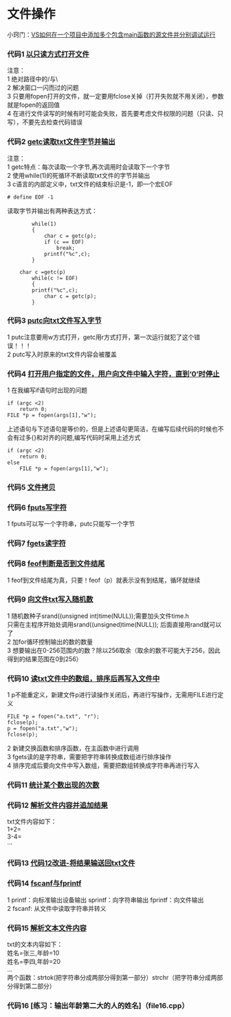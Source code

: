 # 文件操作
小窍门：[VS如何在一个项目中添加多个包含main函数的源文件并分别调试运行](https://blog.csdn.net/qq_30815237/article/details/87452311)  
### 代码1 [以只读方式打开文件](file1.cpp)  
注意：  
1 绝对路径中的/与\  
2 解决窗口一闪而过的问题  
3 只要用fopen打开的文件，就一定要用fclose关掉（打开失败就不用关闭），参数就是fopen的返回值  
4 在进行文件读写的时候有时可能会失败，首先要考虑文件权限的问题（只读、只写），不要先去检查代码错误  
### 代码2 [getc读取txt文件字节并输出](file2.cpp)  
注意：  
1 getc特点：每次读取一个字节,再次调用时会读取下一个字节  
2 使用while(1)的死循环不断读取txt文件的字节并输出  
3 c语言的内部定义中，txt文件的结束标识是-1，即一个宏EOF  
```
# define EOF -1  
```
读取字节并输出有两种表达方式：  
```
		while(1)
		{
			char c = getc(p);
			if (c == EOF)
				break;
			printf("%c",c);
		}
```
```
    char c =getc(p)
		while(c != EOF)
		{
    	printf("%c",c);
			char c = getc(p);
		}
```
### 代码3 [putc向txt文件写入字节](file3.cpp)  
1 putc注意要用w方式打开，getc用r方式打开，第一次运行就犯了这个错误！！！  
2 putc写入时原来的txt文件内容会被覆盖  
### 代码4 [打开用户指定的文件，用户向文件中输入字符，直到‘0’时停止](file4.cpp)
1 在我编写if语句时出现的问题  
```
if (argc <2)
	return 0;
FILE *p = fopen(args[1],"w");
```
上述语句与下述语句是等价的，但是上述语句更简洁，在编写后续代码的时候也不会有过多{}和对齐的问题,编写代码时采用上述方式  
```
if (argc <2)
	return 0;
else
	FILE *p = fopen(args[1],"w");
```
### 代码5 [文件拷贝](file5.cpp)
### 代码6 [fputs写字符](file6.cpp)
1 fputs可以写一个字符串，putc只能写一个字节  
### 代码7 [fgets读字符](file7.cpp)  
### 代码8 [feof判断是否到文件结尾](file8.cpp)
1 feof到文件结尾为真，只要！feof（p）就表示没有到结尾，循环就继续  
### 代码9 [向文件txt写入随机数](file9.cpp)
1 随机数种子srand((unsigned int)time(NULL));需要加头文件time.h  
只需在主程序开始处调用srand((unsigned)time(NULL)); 后面直接用rand就可以了  
2 加for循环控制输出的数的数量  
3 想要输出在0-256范围内的数？除以256取余（取余的数不可能大于256，因此得到的结果范围在0到256）  
### 代码10 [读txt文件中的数组，排序后再写入文件中](file10.cpp)
1 p不能重定义，新建文件p进行读操作关闭后，再进行写操作，无需用FILE进行定义  
```
FILE *p = fopen("a.txt", "r");
fclose(p);
p = fopen("a.txt","w");
fclose(p);
```
2 新建交换函数和排序函数，在主函数中进行调用  
3 fgets读的是字符串，需要把字符串转换成数组进行排序操作  
4 排序完成后要向文件中写入数组，需要把数组转换成字符串再进行写入  
### 代码11 [统计某个数出现的次数](file11.cpp)
### 代码12 [解析文件内容并追加结果](file12.cpp)
txt文件内容如下：  
1+2=  
3-4=  
···  
### 代码13 [代码12改进-将结果输送回txt文件](file13.cpp)
### 代码14 [fscanf与fprintf](file14.cpp)
1 printf：向标准输出设备输出 sprintf：向字符串输出 fprintf：向文件输出  
2 fscanf: 从文件中读取字符串并转义  
### 代码15 [解析文本文件内容](file15.cpp)
txt的文本内容如下：  
姓名=张三,年龄=10  
姓名=李四,年龄=20  
...  
两个函数：strtok(把字符串分成两部分得到第一部分）strchr（把字符串分成两部分得到第二部分）  
### 代码16 [练习：输出年龄第二大的人的姓名]（file16.cpp）



